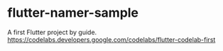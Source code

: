# flutter-namer-sample

A first Flutter project by guide.
https://codelabs.developers.google.com/codelabs/flutter-codelab-first
